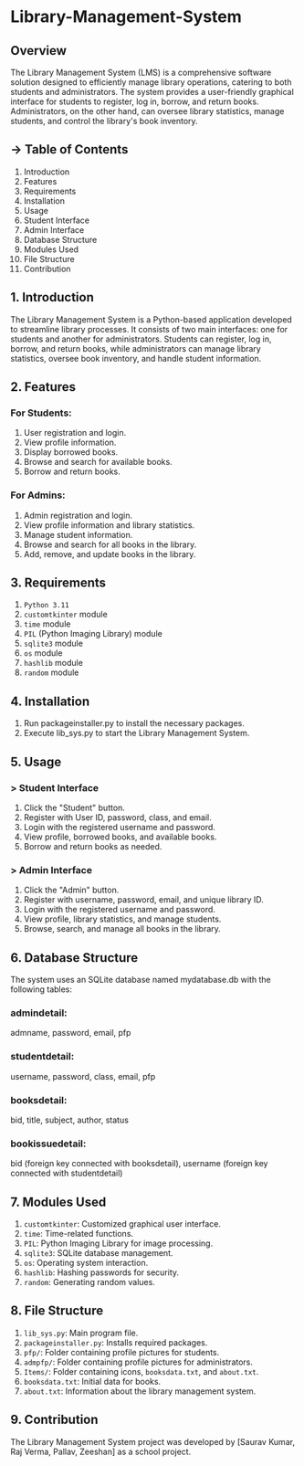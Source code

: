 # Library-Management-System 

## Overview
The Library Management System (LMS) is a comprehensive software solution designed to efficiently manage library 
operations, catering to both students and administrators. The system provides a user-friendly graphical interface for 
students to register, log in, borrow, and return books. Administrators, on the other hand, can oversee library 
statistics, manage students, and control the library's book inventory.

## ->  Table of Contents
1.  Introduction
2.  Features
3.  Requirements
4.  Installation
5.  Usage
 51.  Student Interface
 52.  Admin Interface
6.  Database Structure
7.  Modules Used
8.  File Structure
9.  Contribution

##  1.  Introduction
The Library Management System is a Python-based application developed to streamline library processes. It consists of 
two main interfaces: one for students and another for administrators. Students can register, log in, borrow, and 
return books, while administrators can manage library statistics, oversee book inventory, and handle student 
information.

##  2.  Features
### For Students:
1.  User registration and login.
2.  View profile information.
3.  Display borrowed books.
4.  Browse and search for available books.
5.  Borrow and return books.

### For Admins:
1.  Admin registration and login.
2.  View profile information and library statistics.
3.  Manage student information.
4.  Browse and search for all books in the library.
5.  Add, remove, and update books in the library.

##  3.  Requirements
1. `Python 3.11`
2. `customtkinter` module
3. `time` module
4. `PIL` (Python Imaging Library) module
5. `sqlite3` module
6. `os` module
7. `hashlib` module
8. `random` module

##  4.  Installation
1. Run packageinstaller.py to install the necessary packages.
2. Execute lib_sys.py to start the Library Management System.

##  5.  Usage
### > Student Interface
1. Click the "Student" button.
2. Register with User ID, password, class, and email.
3. Login with the registered username and password.
4. View profile, borrowed books, and available books.
5. Borrow and return books as needed.

### > Admin Interface
1. Click the "Admin" button.
2. Register with username, password, email, and unique library ID.
3. Login with the registered username and password.
4. View profile, library statistics, and manage students.
5. Browse, search, and manage all books in the library.

##  6.  Database Structure
The system uses an SQLite database named mydatabase.db with the following tables:

### admindetail:
admname,
password,
email,
pfp 

### studentdetail:
username,
password,
class,
email,
pfp 

### booksdetail:
bid,
title,
subject,
author,
status 

### bookissuedetail:
bid (foreign key connected with booksdetail),
username (foreign key connected with studentdetail)

##  7.  Modules Used
1. `customtkinter`: Customized graphical user interface.
2. `time`: Time-related functions.
3. `PIL`: Python Imaging Library for image processing.
4. `sqlite3`: SQLite database management.
5. `os`: Operating system interaction.
6. `hashlib`: Hashing passwords for security.
7. `random`: Generating random values.

##  8.  File Structure
1. `lib_sys.py`: Main program file.
2. `packageinstaller.py`: Installs required packages.
3. `pfp/`: Folder containing profile pictures for students.
4. `admpfp/`: Folder containing profile pictures for administrators.
5. `Items/`: Folder containing icons, `booksdata.txt`, and `about.txt`.
6. `booksdata.txt`: Initial data for books.
7. `about.txt`: Information about the library management system.

##  9.  Contribution
The Library Management System project was developed by 
[Saurav Kumar,
Raj Verma,
Pallav,
Zeeshan]
as a school project.

